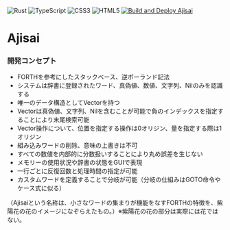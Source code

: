![Rust](https://img.shields.io/badge/Rust-E05555?style=flat-square)
![TypeScript](https://img.shields.io/badge/TypeScript-3178C6?style=flat&logo=typescript&logoColor=white)
![CSS3](https://img.shields.io/badge/CSS3-1572B6?style=flat-square)
![HTML5](https://img.shields.io/badge/HTML5-E34F26?style=flat-square)
[![Build and Deploy Ajisai](https://github.com/masamoto1982/Ajisai/actions/workflows/build.yml/badge.svg)](https://github.com/masamoto1982/Ajisai/actions/workflows/build.yml)

# Ajisai

### 開発コンセプト
- FORTHを参考にしたスタックベース、逆ポーランド記法
- システムは辞書に登録されたワード、真偽値、数値、文字列、Nilのみを認識する
- 唯一のデータ構造としてVectorを持つ
- Vectorは真偽値、文字列、Nilを含むことが可能で負のインデックスを指定することにより末尾検索可能
- Vector操作について、位置を指定する操作は0オリジン、量を指定する際は1オリジン
- 組み込みワードの削除、意味の上書きは不可
- すべての数値を内部的に分数扱いすることにより丸め誤差を生じない
- メモリーの使用状況や辞書の状態をGUIで表現
- 一行ごとに反復回数と処理時間の指定が可能
- カスタムワードを定義することで分岐が可能（分岐の仕組みはGOTO命令やケース式に似る）

（Ajisaiという名称は、小さなワードの集まりが機能をなすFORTHの特徴を、紫陽花の花のイメージになぞらえたもの。）※紫陽花の花の部分は実際には花ではない。

